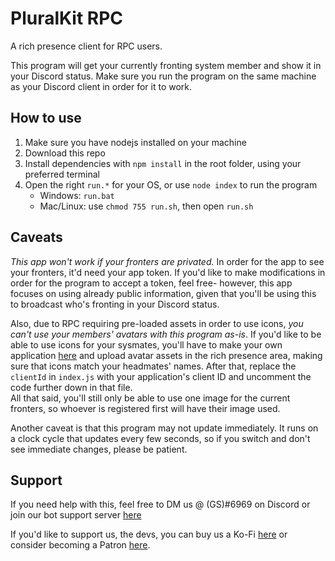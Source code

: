 # PluralKit RPC
A rich presence client for RPC users.

This program will get your currently fronting system member and show it in your Discord status. Make sure you run the program on the same machine as your Discord client in order for it to work.

## How to use
1. Make sure you have nodejs installed on your machine
2. Download this repo
3. Install dependencies with `npm install` in the root folder, using your preferred terminal
4. Open the right `run.*` for your OS, or use `node index` to run the program
	- Windows: `run.bat`
	- Mac/Linux: use `chmod 755 run.sh`, then open `run.sh`

## Caveats
*This app won't work if your fronters are privated.* In order for the app to see your fronters, it'd need your app token. If you'd like to make modifications in order for the program to accept a token, feel free- however, this app focuses on using already public information, given that you'll be using this to broadcast who's fronting in your Discord status.

Also, due to RPC requiring pre-loaded assets in order to use icons, *you can't use your members' avatars with this program as-is*. If you'd like to be able to use icons for your sysmates, you'll have to make your own application [here](https://discord.com/developers/applications) and upload avatar assets in the rich presence area, making sure that icons match your headmates' names. After that, replace the `clientId` in `index.js` with your application's client ID and uncomment the code further down in that file.  
All that said, you'll still only be able to use one image for the current fronters, so whoever is registered first will have their image used.

Another caveat is that this program may not update immediately. It runs on a clock cycle that updates every few seconds, so if you switch and don't see immediate changes, please be patient.

## Support
If you need help with this, feel free to DM us @ (GS)#6969 on Discord or join our bot support server [here](https://discord.gg/EvDmXGt)

If you'd like to support us, the devs, you can buy us a Ko-Fi [here](https://ko-fi.com/greysdawn) or consider becoming a Patron [here](https://patreon.com/greysdawn).